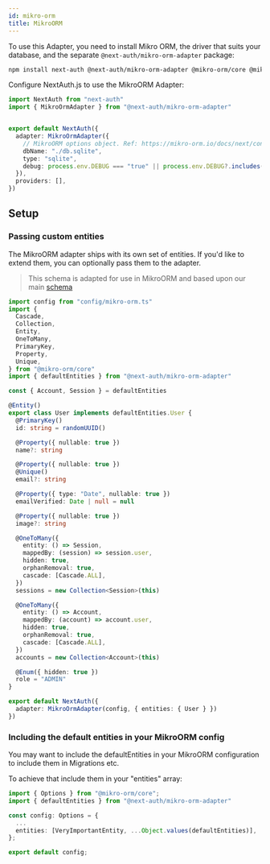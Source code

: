 ```yaml
---
id: mikro-orm
title: MikroORM
---
```


To use this Adapter, you need to install Mikro ORM, the driver that suits your database, and the separate `@next-auth/mikro-orm-adapter` package:

```bash npm2yarn
npm install next-auth @next-auth/mikro-orm-adapter @mikro-orm/core @mikro-orm/[YOUR DRIVER]
```

Configure NextAuth.js to use the MikroORM Adapter:

```typescript title="pages/api/auth/[...nextauth].ts"
import NextAuth from "next-auth"
import { MikroOrmAdapter } from "@next-auth/mikro-orm-adapter"


export default NextAuth({
  adapter: MikroOrmAdapter({
    // MikroORM options object. Ref: https://mikro-orm.io/docs/next/configuration#driver
    dbName: "./db.sqlite",
    type: "sqlite",
    debug: process.env.DEBUG === "true" || process.env.DEBUG?.includes("db"),
  }),
  providers: [],
})
```

## Setup

### Passing custom entities

The MikroORM adapter ships with its own set of entities. If you'd like to extend them, you can optionally pass them to the adapter.

> This schema is adapted for use in MikroORM and based upon our main [schema](/adapters/models)

```typescript title="pages/api/auth/[...nextauth].ts"
import config from "config/mikro-orm.ts"
import {
  Cascade,
  Collection,
  Entity,
  OneToMany,
  PrimaryKey,
  Property,
  Unique,
} from "@mikro-orm/core"
import { defaultEntities } from "@next-auth/mikro-orm-adapter"

const { Account, Session } = defaultEntities

@Entity()
export class User implements defaultEntities.User {
  @PrimaryKey()
  id: string = randomUUID()

  @Property({ nullable: true })
  name?: string

  @Property({ nullable: true })
  @Unique()
  email?: string

  @Property({ type: "Date", nullable: true })
  emailVerified: Date | null = null

  @Property({ nullable: true })
  image?: string

  @OneToMany({
    entity: () => Session,
    mappedBy: (session) => session.user,
    hidden: true,
    orphanRemoval: true,
    cascade: [Cascade.ALL],
  })
  sessions = new Collection<Session>(this)

  @OneToMany({
    entity: () => Account,
    mappedBy: (account) => account.user,
    hidden: true,
    orphanRemoval: true,
    cascade: [Cascade.ALL],
  })
  accounts = new Collection<Account>(this)

  @Enum({ hidden: true })
  role = "ADMIN"
}

export default NextAuth({
  adapter: MikroOrmAdapter(config, { entities: { User } })
})
```

### Including the default entities in your MikroORM config

You may want to include the defaultEntities in your MikroORM configuration to include them in Migrations etc.

To achieve that include them in your "entities" array:

```typescript title="config/mikro-orm.ts"
import { Options } from "@mikro-orm/core";
import { defaultEntities } from "@next-auth/mikro-orm-adapter"

const config: Options = {
  ...
  entities: [VeryImportantEntity, ...Object.values(defaultEntities)],
};

export default config;
```
